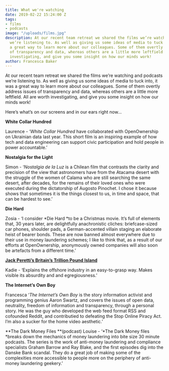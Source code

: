 ```yaml
---
title: What we're watching
date: 2019-02-22 15:24:00 Z
tags:
- films
- podcasts
image: "/uploads/films.jpg"
description: At our recent team retreat we shared the films we’re watching and podcasts
  we’re listening to. As well as giving us some ideas of media to tuck into, it was
  a great way to learn more about our colleagues. Some of them overtly address issues
  of transparency and data, whereas others are a little more leftfield. All are worth
  investigating, and give you some insight on how our minds work!
author: Francesca Baker
---
```


At our recent team retreat we shared the films we’re watching and podcasts we’re listening to. As well as giving us some ideas of media to tuck into, it was a great way to learn more about our colleagues. Some of them overtly address issues of transparency and data, whereas others are a little more leftfield. All are worth investigating, and give you some insight on how our minds work!

Here’s what’s on our screens and in our ears right now…

**White Collar Hundred**

Laurence - ‘*White Collar Hundred* have collaborated with OpenOwnership on Ukrainian data last year. This short film is an inspiring example of how tech and data engineering can support civic participation and hold people in power accountable.’

**Nostalgia for the Light**

Simon - ‘*Nostalgia de la Luz* is a Chilean film that contrasts the clarity and precision of the view that astronomers have from the Atacama desert with the struggle of the women of Calama who are still searching the same desert, after decades, for the remains of their loved ones who were executed during the dictatorship of Augosto Pinochet. I chose it because shows that sometimes it is the things closest to us, in time and space, that can be hardest to see.’

**Die Hard**

Zosia - ‘I consider \*Die Hard \*to be a Christmas movie. It’s full of elements that, 30 years later, are delightfully anachronistic cliches: briefcase-sized car phones, shoulder pads, a German-accented villain staging an elaborate heist of bearer bonds. These are now banned almost everywhere due to their use in money laundering schemes; I like to think that, as a result of our efforts at OpenOwnership, anonymously owned companies will also soon be artefacts from a different time.’

**[Jack Peretti’s Britain’s Trillion Pound Island](https://www.youtube.com/watch?v=889jVIIz2L4)**

Kadie - ‘Explains the offshore industry in an easy-to-grasp way. Makes visible its absurdity and and egregiousness.’

**The Internet’s Own Boy**

Francesca ‘*The Internet’s Own Boy* is the story information activist and programming genius Aaron Swartz, and covers the issues of open data, neutrality, freedom of information and transparency, through a personal story. He was the guy who developed the web feed format RSS and cofounded Reddit, and contributied to defeating the Stop Online Piracy Act.  I’m also a sucker for the home video aesthetic.’

**The Dark Money Files **(podcast)
Louise - ‘\*The Dark Money files \*breaks down the mechanics of money laundering into bite size 30 minute podcasts. The series is the work of anti-money laundering and compliance specialists Graham Barrow and Ray Blake, and the first episodes dig into the Danske Bank scandal. They do a great job of making some of the complexities more accessible to people more on the periphery of anti-money laundering geekery.’
